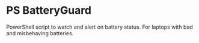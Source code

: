 # PS BatteryGuard
PowerShell script to watch and alert on battery status. For laptops with bad and misbehaving batteries.
